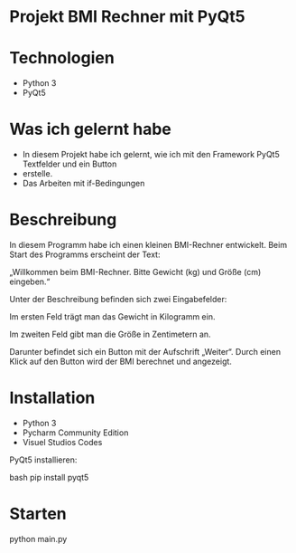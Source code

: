 # Projekt BMI Rechner mit PyQt5

# Technologien
- Python 3
- PyQt5

# Was ich gelernt habe
 - In diesem Projekt habe ich gelernt, wie ich mit den Framework PyQt5 Textfelder und ein Button 
 - erstelle.
 - Das Arbeiten mit if-Bedingungen

# Beschreibung

In diesem Programm habe ich einen kleinen BMI-Rechner entwickelt.
Beim Start des Programms erscheint der Text:

„Willkommen beim BMI-Rechner.
Bitte Gewicht (kg) und Größe (cm) eingeben.“

Unter der Beschreibung befinden sich zwei Eingabefelder:

Im ersten Feld trägt man das Gewicht in Kilogramm ein.

Im zweiten Feld gibt man die Größe in Zentimetern an.

Darunter befindet sich ein Button mit der Aufschrift „Weiter“.
Durch einen Klick auf den Button wird der BMI berechnet und angezeigt.

# Installation 
- Python 3
- Pycharm Community Edition
- Visuel Studios Codes

PyQt5 installieren:

bash
pip install pyqt5

# Starten

python main.py
